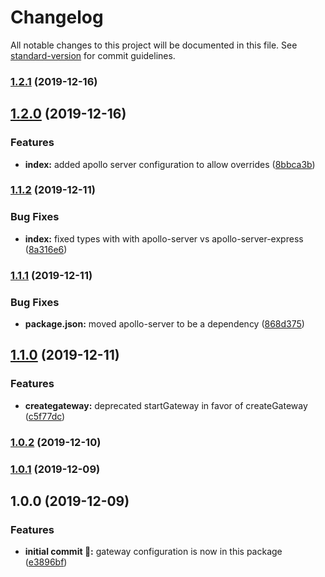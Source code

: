 # Changelog

All notable changes to this project will be documented in this file. See [standard-version](https://github.com/conventional-changelog/standard-version) for commit guidelines.

### [1.2.1](https://github.com/itmayziii/gateway-split-services/compare/v1.2.0...v1.2.1) (2019-12-16)

## [1.2.0](https://github.com/itmayziii/gateway-split-services/compare/v1.1.2...v1.2.0) (2019-12-16)


### Features

* **index:** added apollo server configuration to allow overrides ([8bbca3b](https://github.com/itmayziii/gateway-split-services/commit/8bbca3bf66be507e39f543afa5e6f7f1a088d944))

### [1.1.2](https://github.com/itmayziii/gateway-split-services/compare/v1.1.1...v1.1.2) (2019-12-11)


### Bug Fixes

* **index:** fixed types with with apollo-server vs apollo-server-express ([8a316e6](https://github.com/itmayziii/gateway-split-services/commit/8a316e6837c41baf4d5ebf55d0af69ae22578a01))

### [1.1.1](https://github.com/itmayziii/gateway-split-services/compare/v1.1.0...v1.1.1) (2019-12-11)


### Bug Fixes

* **package.json:** moved apollo-server to be a dependency ([868d375](https://github.com/itmayziii/gateway-split-services/commit/868d375127022eaf04fd22a1ef822057ab3da1cf))

## [1.1.0](https://github.com/itmayziii/gateway-split-services/compare/v1.0.2...v1.1.0) (2019-12-11)


### Features

* **creategateway:** deprecated startGateway in favor of createGateway ([c5f77dc](https://github.com/itmayziii/gateway-split-services/commit/c5f77dc6ff4d0922be1d222922054bff59a3bb43))

### [1.0.2](https://github.com/itmayziii/gateway-split-services/compare/v1.0.1...v1.0.2) (2019-12-10)

### [1.0.1](https://github.com/itmayziii/gateway-split-services/compare/v1.0.0...v1.0.1) (2019-12-09)

## 1.0.0 (2019-12-09)


### Features

* **initial commit :rocket::** gateway configuration is now in this package ([e3896bf](https://github.com/itmayziii/gateway-split-services/commit/e3896bf639ea88afd0f7f039b7c6229c3bb294b2))
